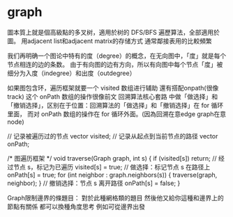 # graph

圖本質上就是個高級點的多叉树，適用於树的 DFS/BFS 遍歷算法，全部適用於圖。
用adjacent list和adjacent matrix的存储方式 通常鄰接表用的比較頻繁

我们再明确一个图论中特有的度（degree）的概念，在无向图中，「度」就是每个节点相连的边的条数。
由于有向图的边有方向，所以有向图中每个节点「度」被细分为入度（indegree）和出度（outdegree）

如果图包含环，遍历框架就要一个 visited 数组进行辅助 還有搭配onpath(很像track)
这个 onPath 数组的操作很像前文 回溯算法核心套路 中做「做选择」和「撤销选择」，区别在于位置：回溯算法的「做选择」和「撤销选择」在 for 循环里面，
而对 onPath 数组的操作在 for 循环外面。(因為回溯在意edge graph在意node)

// 记录被遍历过的节点
vector<bool> visited;
// 记录从起点到当前节点的路径
vector<bool> onPath;

/* 图遍历框架 */
void traverse(Graph graph, int s) {
    if (visited[s]) return;
    // 经过节点 s，标记为已遍历
    visited[s] = true;
    // 做选择：标记节点 s 在路径上
    onPath[s] = true;
    for (int neighbor : graph.neighbors(s)) {
        traverse(graph, neighbor);
    }
    // 撤销选择：节点 s 离开路径
    onPath[s] = false;
}

Graph限制邊界的條題目：
對於此種網格類的題目 然後他又給你這種和邊界上的節點有關係 都可以換種角度思考 例如可從邊界出發
